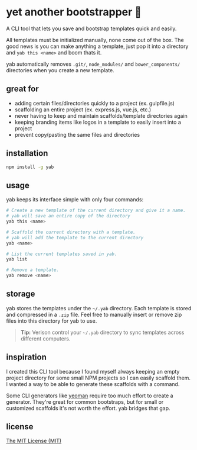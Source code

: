 # yet another bootstrapper 🌯
A CLI tool that lets you save and bootstrap templates quick and easily.

All templates must be initialized manually, none come out of the box.  The good news is you can make anything a template, just pop it into a directory and `yab this <name>` and boom thats it.

yab automatically removes `.git/`, `node_modules/` and `bower_components/` directories when you create a new template.

## great for
- adding certain files/directories quickly to a project (ex. gulpfile.js)
- scaffolding an entire project (ex. express.js, vue.js, etc.)
- never having to keep and maintain scaffolds/template directories again
- keeping branding items like logos in a template to easily insert into a project
- prevent copy/pasting the same files and directories


## installation
```bash
npm install -g yab
```

## usage
yab keeps its interface simple with only four commands:

```bash
# Create a new template of the current directory and give it a name.
# yab will save an entire copy of the directory
yab this <name>
```

```bash
# Scaffold the current directory with a template.
# yab will add the template to the current directory
yab <name>
```

```bash
# List the current templates saved in yab.
yab list
```

```bash
# Remove a template.
yab remove <name>
```

## storage
yab stores the templates under the `~/.yab` directory.  Each template is stored and compressed in a `.zip` file.  Feel free to manually insert or remove zip files into this directory for yab to use.

> **Tip:** Verison control your `~/.yab` directory to sync templates across different computers.

## inspiration
I created this CLI tool because I found myself always keeping an empty project directory for some small NPM projects so I can easily scaffold them.  I wanted a way to be able to generate these scaffolds with a command.

Some CLI generators like [yeoman](https://github.com/yeoman/yo) require too much effort to create a generator.  They're great for common bootstraps, but for small or customized scaffolds it's not worth the effort.  yab bridges that gap.

## license
[The MIT License (MIT)](https://opensource.org/licenses/MIT)
